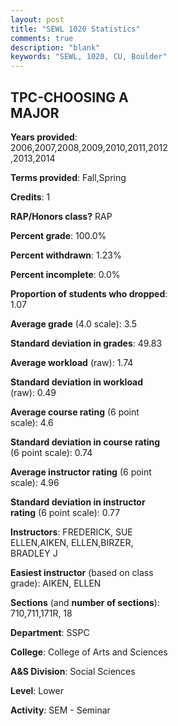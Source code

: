 ```yaml
---
layout: post
title: "SEWL 1020 Statistics"
comments: true
description: "blank"
keywords: "SEWL, 1020, CU, Boulder"
--- 
```

<head>
<script src="https://ajax.googleapis.com/ajax/libs/jquery/2.1.3/jquery.min.js"></script>
<script src="https://dl.dropboxusercontent.com/s/pc42nxpaw1ea4o9/highcharts.js?dl=0"></script>
<!-- <script src="../assets/js/highcharts.js"></script> -->
<style type="text/css">@font-face {
	font-family: "Bebas Neue";
	src: url(https://www.filehosting.org/file/details/544349/BebasNeue%20Regular.otf) format("opentype");
	}
	h1.Bebas { 
		font-family: "Bebas Neue", Verdana, Tahoma;
	}
</style>
</head>
<body>
	<div id="container" style="float: right; width: 45%; height: 88%; margin-left: 2.5%; margin-right: 2.5%;"></div>
	<script language="JavaScript">
		$(document).ready(function() {
		var chart = {type: 'column'};
		var title = {text: 'Grade Distribution'};
		var xAxis = {categories: ['A','B','C','D','F'],crosshair: true};
		var yAxis = {min: 0,title: {text: 'Percentage'}};
		var tooltip = {headerFormat: '<center><b><span style="font-size:20px">{point.key}</span></b></center>',
		               pointFormat: '<td style="padding:0"><b>{point.y:.1f}%</b></td>',
		               footerFormat: '</table>',shared: true,useHTML: true};
		var plotOptions = {column: {pointPadding: 0.0,borderWidth: 0}};  
		var credits = {enabled: false};var series= [{name: 'Percent',data: [64.26,28.52,6.14,1.08,0.0,]}];
		var json = {};
		json.chart = chart;
		json.title = title;
		json.tooltip = tooltip;
		json.xAxis = xAxis;
		json.yAxis = yAxis;  
		json.series = series;
		json.plotOptions = plotOptions;  
		json.credits = credits;
		$('#container').highcharts(json);
	});
	</script>
</body>
			   
## TPC-CHOOSING A MAJOR

**Years provided**: 2006,2007,2008,2009,2010,2011,2012,2013,2014

**Terms provided**: Fall,Spring

**Credits**: 1

**RAP/Honors class?** RAP

**Percent grade**: 100.0%

**Percent withdrawn**: 1.23%

**Percent incomplete**: 0.0%

**Proportion of students who dropped**: 1.07

**Average grade** (4.0 scale): 3.5

**Standard deviation in grades**: 49.83

**Average workload** (raw): 1.74

**Standard deviation in workload** (raw): 0.49

**Average course rating** (6 point scale): 4.6

**Standard deviation in course rating** (6 point scale): 0.74

**Average instructor rating** (6 point scale): 4.96

**Standard deviation in instructor rating** (6 point scale): 0.77

**Instructors**: FREDERICK, SUE ELLEN,AIKEN, ELLEN,BIRZER, BRADLEY J

**Easiest instructor** (based on class grade): AIKEN, ELLEN

**Sections** (and **number of sections**): 710,711,171R, 18

**Department**: SSPC

**College**: College of Arts and Sciences

**A&S Division**: Social Sciences

**Level**: Lower

**Activity**: SEM - Seminar